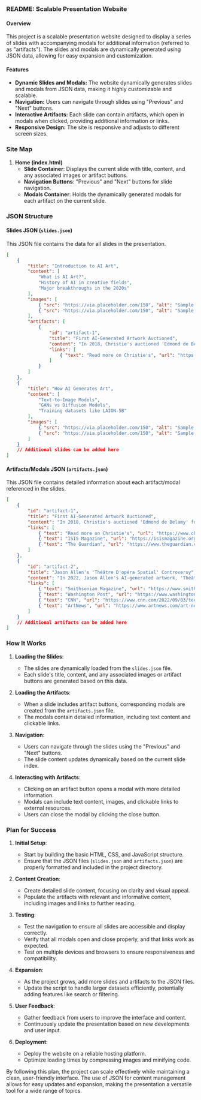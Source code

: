 ### README: Scalable Presentation Website

#### Overview
This project is a scalable presentation website designed to display a series of slides with accompanying modals for additional information (referred to as "artifacts"). The slides and modals are dynamically generated using JSON data, allowing for easy expansion and customization.

#### Features
- **Dynamic Slides and Modals:** The website dynamically generates slides and modals from JSON data, making it highly customizable and scalable.
- **Navigation:** Users can navigate through slides using "Previous" and "Next" buttons.
- **Interactive Artifacts:** Each slide can contain artifacts, which open in modals when clicked, providing additional information or links.
- **Responsive Design:** The site is responsive and adjusts to different screen sizes.

### Site Map

1. **Home (index.html)**
   - **Slide Container**: Displays the current slide with title, content, and any associated images or artifact buttons.
   - **Navigation Buttons**: "Previous" and "Next" buttons for slide navigation.
   - **Modals Container**: Holds the dynamically generated modals for each artifact on the current slide.

### JSON Structure

#### Slides JSON (`slides.json`)
This JSON file contains the data for all slides in the presentation.

```json
[
    {
        "title": "Introduction to AI Art",
        "content": [
            "What is AI Art?",
            "History of AI in creative fields",
            "Major breakthroughs in the 2020s"
        ],
        "images": [
            { "src": "https://via.placeholder.com/150", "alt": "Sample Image 1" },
            { "src": "https://via.placeholder.com/150", "alt": "Sample Image 2" }
        ],
        "artifacts": [
            {
                "id": "artifact-1",
                "title": "First AI-Generated Artwork Auctioned",
                "content": "In 2018, Christie's auctioned 'Edmond de Belamy' for $432,500.",
                "links": [
                    { "text": "Read more on Christie's", "url": "https://www.christies.com" }
                ]
            }
        ]
    },
    {
        "title": "How AI Generates Art",
        "content": [
            "Text-to-Image Models",
            "GANs vs Diffusion Models",
            "Training datasets like LAION-5B"
        ],
        "images": [
            { "src": "https://via.placeholder.com/150", "alt": "Sample Image 3" },
            { "src": "https://via.placeholder.com/150", "alt": "Sample Image 4" }
        ]
    }
    // Additional slides can be added here
]
```

#### Artifacts/Modals JSON (`artifacts.json`)
This JSON file contains detailed information about each artifact/modal referenced in the slides.

```json
[
    {
        "id": "artifact-1",
        "title": "First AI-Generated Artwork Auctioned",
        "content": "In 2018, Christie's auctioned 'Edmond de Belamy' for $432,500. It was the first AI-generated artwork sold at a major auction, sparking debates over AI's role in art, originality, and authorship.",
        "links": [
            { "text": "Read more on Christie's", "url": "https://www.christies.com" },
            { "text": "ISIS Magazine", "url": "https://isismagazine.org.uk/2019/03/art-ificial-intelligence-the-curious-case-of-edmond-de-belamy/" },
            { "text": "The Guardian", "url": "https://www.theguardian.com/artanddesign/shortcuts/2018/oct/26/call-that-art-can-a-computer-be-a-painter" }
        ]
    },
    {
        "id": "artifact-2",
        "title": "Jason Allen's 'Théâtre D'opéra Spatial' Controversy",
        "content": "In 2022, Jason Allen's AI-generated artwork, 'Théâtre D'opéra Spatial,' won first place in the digital arts category at the Colorado State Fair. The win sparked debates over AI's role in art, leading to new rules requiring AI use disclosure and a U.S. Copyright Office ruling denying copyright protection.",
        "links": [
            { "text": "Smithsonian Magazine", "url": "https://www.smithsonianmag.com/smart-news/this-state-fair-changed-its-rules-after-a-piece-made-with-ai-won-last-year-180982867/" },
            { "text": "Washington Post", "url": "https://www.washingtonpost.com/technology/2022/09/02/midjourney-artificial-intelligence-state-fair-colorado/" },
            { "text": "CNN", "url": "https://www.cnn.com/2022/09/03/tech/ai-art-fair-winner-controversy/index.html" },
            { "text": "ArtNews", "url": "https://www.artnews.com/art-news/news/ai-generated-artwork-colorado-state-fair-copyright-decision-1234679341/" }
        ]
    }
    // Additional artifacts can be added here
]
```

### How It Works

1. **Loading the Slides**:
    - The slides are dynamically loaded from the `slides.json` file.
    - Each slide's title, content, and any associated images or artifact buttons are generated based on this data.
  
2. **Loading the Artifacts**:
    - When a slide includes artifact buttons, corresponding modals are created from the `artifacts.json` file.
    - The modals contain detailed information, including text content and clickable links.

3. **Navigation**:
    - Users can navigate through the slides using the "Previous" and "Next" buttons.
    - The slide content updates dynamically based on the current slide index.

4. **Interacting with Artifacts**:
    - Clicking on an artifact button opens a modal with more detailed information.
    - Modals can include text content, images, and clickable links to external resources.
    - Users can close the modal by clicking the close button.

### Plan for Success

1. **Initial Setup**:
   - Start by building the basic HTML, CSS, and JavaScript structure.
   - Ensure that the JSON files (`slides.json` and `artifacts.json`) are properly formatted and included in the project directory.

2. **Content Creation**:
   - Create detailed slide content, focusing on clarity and visual appeal.
   - Populate the artifacts with relevant and informative content, including images and links to further reading.

3. **Testing**:
   - Test the navigation to ensure all slides are accessible and display correctly.
   - Verify that all modals open and close properly, and that links work as expected.
   - Test on multiple devices and browsers to ensure responsiveness and compatibility.

4. **Expansion**:
   - As the project grows, add more slides and artifacts to the JSON files.
   - Update the script to handle larger datasets efficiently, potentially adding features like search or filtering.

5. **User Feedback**:
   - Gather feedback from users to improve the interface and content.
   - Continuously update the presentation based on new developments and user input.

6. **Deployment**:
   - Deploy the website on a reliable hosting platform.
   - Optimize loading times by compressing images and minifying code.

By following this plan, the project can scale effectively while maintaining a clean, user-friendly interface. The use of JSON for content management allows for easy updates and expansion, making the presentation a versatile tool for a wide range of topics.
